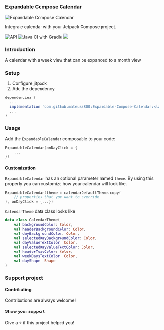 ### Expandable Compose Calendar

![Expandable Compose Calendar](art/banner.png)

Integrate calendar with your Jetpack Compose project.

[![API](https://img.shields.io/badge/API-21%2B-brightgreen.svg?style=flat)](https://android-arsenal.com/api?level=21)
[![Java CI with Gradle](https://github.com/mateusz800/Expandable-Compose-Calendar/actions/workflows/gradle.yml/badge.svg)](https://github.com/mateusz800/Expandable-Compose-Calendar/actions/workflows/gradle.yml)
[![](https://jitpack.io/v/mateusz800/Expandable-Compose-Calendar.svg)](https://jitpack.io/#mateusz800/Expandable-Compose-Calendar)

### Introduction

A calendar with a week view that can be expanded to a month view

### Setup

1. Configure jitpack
2. Add the dependency

```gradle
dependencies {
  ...
  implementation 'com.github.mateusz800:Expandable-Compose-Calendar:<latest version>'
  ...
}
```

### Usage

Add the `ExpandableCalendar` composable to your code:

```kotlin
ExpandableCalendar(onDayClick = {
    ...
})
```

#### Customization

`ExpandableCalendar` has an optional parameter named `theme`. By using this property you can
customize how your calendar will look like.
```kotlin
ExpandableCalendar(theme = calendarDefaultTheme.copy(
    // properties that you want to override
), onDayClick = {...})
```
`CalendarTheme` data class looks like
```kotlin
data class CalendarTheme(
    val backgroundColor: Color,
    val headerBackgroundColor: Color,
    val dayBackgroundColor: Color,
    val selectedDayBackgroundColor: Color,
    val dayValueTextColor: Color,
    val selectedDayValueTextColor: Color,
    val headerTextColor: Color,
    val weekDaysTextColor: Color,
    val dayShape: Shape
)
```

### Support project

#### Contributing

Contributions are always welcome!

#### Show your support

Give a ⭐️ if this project helped you!
